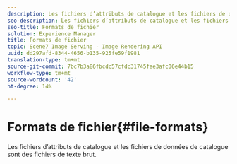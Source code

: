 ```yaml
---
description: Les fichiers d’attributs de catalogue et les fichiers de données de catalogue sont des fichiers de texte brut.
seo-description: Les fichiers d’attributs de catalogue et les fichiers de données de catalogue sont des fichiers de texte brut.
seo-title: Formats de fichier
solution: Experience Manager
title: Formats de fichier
topic: Scene7 Image Serving - Image Rendering API
uuid: dd297afd-8344-4656-b135-925fe59f1981
translation-type: tm+mt
source-git-commit: 7bc7b3a86fbcdc57cfdc31745fae3afc06e44b15
workflow-type: tm+mt
source-wordcount: '42'
ht-degree: 14%

---
```



# Formats de fichier{#file-formats}

Les fichiers d’attributs de catalogue et les fichiers de données de catalogue sont des fichiers de texte brut.

